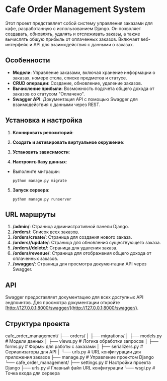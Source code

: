 # Cafe Order Management System

Этот проект представляет собой систему управления заказами для кафе, разработанную с использованием Django. Он позволяет создавать, обновлять, удалять и отслеживать заказы, а также вычислять общую прибыль от оплаченных заказов. Включает веб-интерфейс и API для взаимодействия с данными о заказах.

## Особенности

- **Модели**: Управление заказами, включая хранение информации о заказах, номере стола, списке предметов и статусе.
- **CRUD операции**: Создание, обновление, удаление заказов.
- **Вычисление прибыли**: Возможность подсчета общего дохода от заказов со статусом "Оплачено".
- **Swagger API**: Документация API с помощью Swagger для взаимодействия с данными через REST.

## Установка и настройка

1. **Клонировать репозиторий**:

2. **Создать и активировать виртуальное окружение**:

3. **Установить зависимости**:

4. **Настроить базу данных**:

- Выполните миграции:
  ```
  python manage.py migrate
  ```

5. **Запуск сервера**:
    ```
    python manage.py runserver
    ```
    
## URL маршруты

1. **/admin/**: Страница административной панели Django.
2. **/orders/**: Список всех заказов.
3. **/orders/create/**: Страница для создания нового заказа.
4. **/orders/<id>/update/**: Страница для обновления существующего заказа.
5. **/orders/<id>/delete/**: Страница для удаления заказа.
6. **/orders/revenue/**: Страница для отображения общего дохода от оплаченных заказов.
7. **/swagger/**: Страница для просмотра документации API через Swagger.

## API

Swagger предоставляет документацию для всех доступных API эндпоинтов. Для просмотра документации откройте [http://127.0.0.1:8000/swagger/](http://127.0.0.1:8000/swagger/).

## Структура проекта
cafe_order_management/
├── orders/
│   ├── migrations/
│   ├── models.py          # Модели данных
│   ├── views.py           # Логика обработки запросов
│   ├── forms.py           # Формы для работы с заказами
│   ├── serializers.py     # Сериализаторы для API
│   └── urls.py            # URL конфигурации для приложения заказов
├── manage.py              # Управление проектом Django
└── cafe_order_management/
    ├── settings.py        # Настройки проекта Django
    ├── urls.py            # Главный файл URL конфигурации
    └── wsgi.py            # Точка входа для сервера